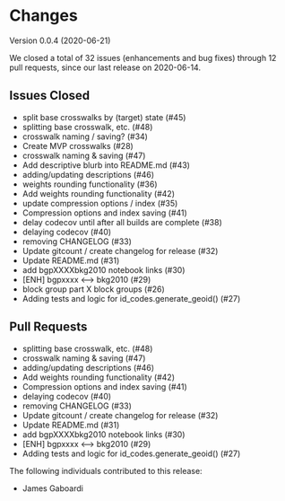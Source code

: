 # Changes

Version 0.0.4 (2020-06-21)

We closed a total of 32 issues (enhancements and bug fixes) through 12 pull requests, since our last release on 2020-06-14.

## Issues Closed
  - split base crosswalks by (target) state (#45)
  - splitting base crosswalk, etc. (#48)
  - crosswalk naming / saving? (#34)
  - Create MVP crosswalks (#28)
  - crosswalk naming & saving (#47)
  - Add descriptive blurb into README.md (#43)
  - adding/updating descriptions (#46)
  - weights rounding functionality (#36)
  - Add weights rounding functionality (#42)
  - update compression options / index (#35)
  - Compression options and index saving (#41)
  - delay codecov until after all builds are complete (#38)
  - delaying codecov (#40)
  - removing CHANGELOG (#33)
  - Update gitcount / create changelog for release (#32)
  - Update README.md (#31)
  - add bgpXXXXbkg2010 notebook links (#30)
  - [ENH] bgpxxxx <--> bkg2010 (#29)
  - block group part X block groups (#26)
  - Adding tests and logic for id_codes.generate_geoid() (#27)

## Pull Requests
  - splitting base crosswalk, etc. (#48)
  - crosswalk naming & saving (#47)
  - adding/updating descriptions (#46)
  - Add weights rounding functionality (#42)
  - Compression options and index saving (#41)
  - delaying codecov (#40)
  - removing CHANGELOG (#33)
  - Update gitcount / create changelog for release (#32)
  - Update README.md (#31)
  - add bgpXXXXbkg2010 notebook links (#30)
  - [ENH] bgpxxxx <--> bkg2010 (#29)
  - Adding tests and logic for id_codes.generate_geoid() (#27)

The following individuals contributed to this release: 

  - James Gaboardi
